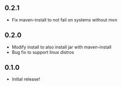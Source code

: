 ## 0.2.1
* Fix maven-install to not fail on systems without mvn

## 0.2.0
* Modify install to also install jar with maven-install
* Bug fix to support linux distros

## 0.1.0
* Initial release!
